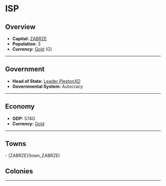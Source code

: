 # <!--NAME-->ISP<!--NAME-->

## Overview

- **Capital:** <!--CAPITAL_LINK-->[ZABRZE](town_ZABRZE)<!--CAPITAL_LINK-->
- **Population:** <!--POPULATION-->3<!--POPULATION-->
- **Currency:** <!--CURRENCY_LINK-->[Gold](currency_Gold)<!--CURRENCY_LINK--> (<!--CURRENCY_ABV-->G<!--CURRENCY_ABV-->)

---

## Government

- **Head of State:** <!--LEADER_TITLE_LINK-->[Leader PlestonXD](user_PlestonXD)<!--LEADER_TITLE_LINK-->
- **Governmental System:** <!--GOVERNMENT-->Autocracy<!--GOVERNMENT-->

---

## Economy

- **GDP:** <!--GDP-->574G<!--GDP-->
- **Currency:** <!--CURRENCY_LINK-->[Gold](currency_Gold)<!--CURRENCY_LINK-->

---

## Towns

<!--TOWNS-->- [ZABRZE](town_ZABRZE)<!--TOWNS-->

## Colonies

<!--COLONIES--><!--COLONIES-->

---